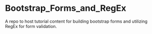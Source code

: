# Bootstrap_Forms_and_RegEx
A repo to host tutorial content for building bootstrap forms and utilizing RegEx for form validation.
